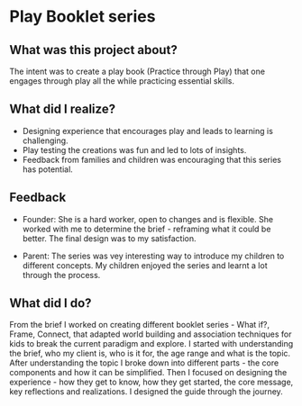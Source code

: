 # Play Booklet series 


## What was this project about?
The intent was to create a play book (Practice through Play) that one engages through play all the while practicing essential skills. 


## What did I realize?

* Designing experience that encourages play and leads to learning is challenging.
* Play testing the creations was fun and led to lots of insights.
* Feedback from families and children was encouraging that this series has potential.

## Feedback
* Founder:  She is a hard worker, open to changes and is flexible. She worked with me to determine the brief - reframing what it could be better. The final design was to my satisfaction.

* Parent: The series was vey interesting way to introduce my children to different concepts. My children enjoyed the series and learnt a lot through the process.


## What did I do?

From the brief I worked on creating different booklet series - What if?, Frame, Connect, that adapted world building and association techniques for kids to break the current paradigm and explore. I started with understanding the brief, who my client is, who is it for, the age range and what is the topic. After understanding the topic I broke down into different parts - the core components and how it can be simplified. Then I focused on designing the experience - how they get to know, how they get started, the core message, key reflections and realizations. I designed the guide through the journey.

